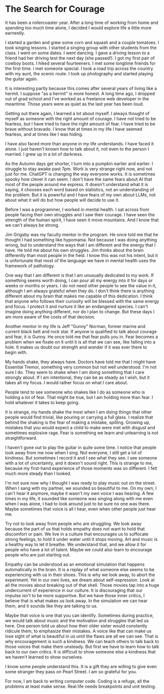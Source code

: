 # The Search for Courage

It has been a rollercoaster year. After a long time of working from home and spending too much time alone, I decided I would explore life a little more earnestly. 

I started a garden and grew some corn and squash and a couple tomatoes. I took singing lessons. I started a singing group with other students from the class. I went on some dates. I went dancing. I gave a driving lesson to a friend had her driving test the next day (she passed!). I got my first pair of cowboy boots. I hiked several fourteeners. I met some longtime friends for the first time. I met someone special. I took a road trip across the country with my aunt, the scenic route. I took up photography and started playing the guitar again.

It is interesting partly because this comes after several years of living like a hermit. I suppose "as a hermit" is more honest. A long time ago, I dropped out of grad school and I've worked as a freelance web developer in the meantime. Those years were as quiet as the last year has been loud.

Getting out there again, I learned a lot about myself. I always thought of myself as someone with the right amount of courage. I have not tried to be fearless, but I have tried to have the right amount of fear. I have tried to be brave without bravado. I know that at times in my life I have seemed fearless, and at times like I was hiding.

I have also faced more than anyone in my life understands. I have faced it alone. I just haven't known how to talk about it, not even to the person I married. I grew up in a lot of darkness.

As the Autumn days get shorter, I turn into a pumpkin earlier and earlier. I struggle to stay awake past 7pm. Work is very strange right now, and not just for me. ChatGPT is changing the way everyone works. It is sometimes spooky how clever it can seem. I don't have the same fears about AI that most of the people around me express. It doesn't understand what it is saying, it chooses each word based on statistics, not an understanding of the problem. But it is powerful and I have fears of my own about LLMs, not about what it will do but how people will decide to use it.

Before I was a programmer, I worked in mental health. I sat across from people facing their own struggles and I saw their courage. I have seen the strength of the human spirit, I have seen it move mountains. And I know that we can't always be strong.

Jim Grigsby was my faculty mentor in the program. He once told me that he thought I had something like hypomania. Not because I was doing anything wrong, but to understand the ways that I am different and the energy that I have. He told me about his own struggles. Jim thinks about the brain differently than most people in the field. I know this was not his intent, but it is unfortunate that most of the language we have in mental health uses the framework of pathology. 

One way that I am different is that I am unusually dedicated to my work. If something seems worth doing, I can pour all my energy into it for days or weeks or months or years. I do not need other people to see the value in it, although I am always grateful when they do. I don't think there is anything different about my brain that makes me capable of this dedication. I think that anyone who follows their curiosity will be blessed with the same energy and focus. I protect it and nurture it like an endangered species. I can't imagine doing anything different, nor do I plan to change. But these days I am more aware of the costs of that decision.

Another mentor in my life is Jeff "Gunny" Norman, former marine and current black belt and rock star. If anyone is qualified to talk about courage and fear, it is Gunny. He once told me that fear pulls you in. Fear becomes a problem when we fixate on it until it is all that we can see, like falling into a hole. It makes us doubt our strength and wonder if it was ever there to begin with.

My hands shake, they always have. Doctors have told me that I might have Essential Tremor, something very common but not well understood. I'm not sure I do. They seem to shake when I am doing something that I care strongly about. If I am intentional, they can be as steady as I wish, but it takes all my focus. I would rather focus on what I care about.   

People tend to see someone who shakes like I do as someone who is holding a lot of fear. That might be true, but I am holding more than fear. I hold whatever it takes to keep going.

It is strange, my hands shake the most when I am doing things that other people would find trivial, like pouring or carrying a full glass. I realize that behind the shaking is the fear of making a mistake, spilling. Growing up, mistakes that you would expect a child to make were met with disgust and sometimes explosive rage. Fear is something we learn and unlearning is not straightforward. 

I haven't gone out to play the guitar in quite some time. I notice that people look away from me now when I sing. Not everyone, I still get a lot of kindness. But sometimes I record it and I see what they see. I see someone with a lot of uncertainty, and it doesn't sound right. This is strange to me, because my first-hand experience of those moments was so different. I felt much more steady than I looked.

I'm not sure now why I thought I was ready to play music out on the street. When I sang with my partner, we sounded so beautiful to me. On my own, I can't hear it anymore, maybe it wasn't my own voice I was hearing. A few times in my life, it sounded like someone was singing along with me even when I was alone, I had to look around just to be sure no one was there. Maybe sometimes that voice is all I hear, even when other people just hear me.

Try not to look away from people who are struggling. We look away because the part of us that holds empathy does not want to hold that discomfort or pain. We live in a culture that encourages us to suffocate strong feelings, to hold it under water until it stops moving. Art and music is a healthy way to let it breathe. We understand that, and we allow it for people who have a lot of talent. Maybe we could also learn to encourage people who are just starting out. 

Empathy can be understood as an emotional simulation that happens automatically in the brain. It is a replay of what someone else seems to be experiencing with us in their shoes. This is why we look away, to abort the experiment. Yet in our own lives, we dream about self-expression. Look at all the movies about breaking out of that shell. Those movies tap into a huge undercurrent of experience in our culture. It is discouraging that our impulse isn't to be more supportive. But we have those inner critics, I believe that is what makes us look away. In the simulation we can hear them, and it sounds like they are talking to us. 

Maybe that voice is one that you can identify. Sometimes during practice, we would talk about music and the motivation and struggles that led us here. One person told us about how their older sister would constantly ridicule them, to emphasize their mistakes. A voice like that can make us lose sight of what is beautiful in us until the flaws are all we can see. That is why encouragement is such a kindness. We can teach others to talk back to those voices that make them unsteady. But first we have to learn how to talk back to our own critics. It is difficult to show someone else a kindness that we haven't learned to show ourselves.

I know some people understand this. It is a gift they are willing to give even some stranger they pass on Pearl Street. I am so grateful for you. 

For now, I am back to writing computer code. Coding is a refuge, all the problems at least make sense. Real life needs breakpoints and unit testing. 